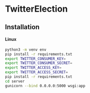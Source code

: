 # TwitterElection

## Installation
#### Linux
```bash
python3 -m venv env
pip install -r requirements.txt
export TWITTER_CONSUMER_KEY=
export TWITTER_CONSUMER_SECRET=
export TWITTER_ACCESS_KEY=
export TWITTER_ACCESS_SECRET=
pip install -r requirements.txt
cd server
gunicorn --bind 0.0.0.0:5000 wsgi:app
```